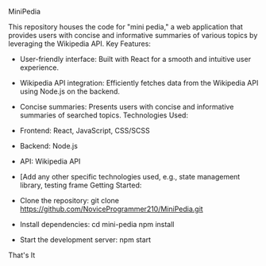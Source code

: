 MiniPedia

This repository houses the code for "mini pedia," a web application that provides users with concise and informative summaries of various topics by leveraging the Wikipedia API.
Key Features:
 * User-friendly interface: Built with React for a smooth and intuitive user experience.
 * Wikipedia API integration: Efficiently fetches data from the Wikipedia API using Node.js on the backend.
 * Concise summaries: Presents users with concise and informative summaries of searched topics.
Technologies Used:
 * Frontend: React, JavaScript, CSS/SCSS
 * Backend: Node.js
 * API: Wikipedia API
 * [Add any other specific technologies used, e.g., state management library, testing frame
Getting Started:
 * Clone the repository:
   git clone https://github.com/NoviceProgrammer210/MiniPedia.git

 * Install dependencies:
   cd mini-pedia
npm install 

 * Start the development server:
   npm start 

That's It
